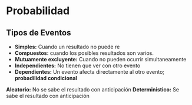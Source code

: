 # Probabilidad

## Tipos de Eventos

- **Simples:** Cuando un resultado no puede re
- **Compuestos:** cuando los posibles resultados son varios.
- **Mutuamente excluyente:** Cuando no pueden ocurrir simultaneamente
- **Independientes:** No tienen que ver con otro evento
- **Dependientes:** Un evento afecta directamente al otro evento; **probadilidad
  condicional**

**Aleatorio:** No se sabe el resultado con anticipación **Deterministico:** Se
sabe el resultado con anticipación
